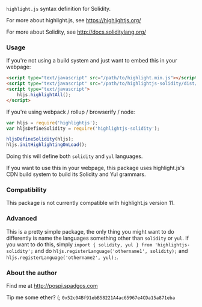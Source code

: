 `highlight.js` syntax definition for Solidity.

For more about highlight.js, see https://highlightjs.org/

For more about Solidity, see http://docs.soliditylang.org/

### Usage

If you're not using a build system and just want to embed this in your webpage:

```html
<script type="text/javascript" src="/path/to/highlight.min.js"></script>
<script type="text/javascript" src="/path/to/highlightjs-solidity/dist/solidity.min.js"></script>
<script type="text/javascript">
    hljs.highlightAll();
</script>
```

If you're using webpack / rollup / browserify / node:
   
```javascript
var hljs = require('highlightjs');
var hljsDefineSolidity = require('highlightjs-solidity');

hljsDefineSolidity(hljs);
hljs.initHighlightingOnLoad();
```

Doing this will define both `solidity` and `yul` languages.

If you want to use this in your webpage, this package uses highlight.js's CDN build system to build its Solidity and Yul grammars.

### Compatibility

This package is not currently compatible with highlight.js version 11.

### Advanced

This is a pretty simple package, the only thing you might want to do differently is name the languages something other than `solidity` or `yul`. If you want to do this, simply `import { solidity, yul } from 'highlightjs-solidity';` and do `hljs.registerLanguage('othername1', solidity);` and `hljs.registerLanguage('othername2', yul);`.

### About the author

Find me at http://pospi.spadgos.com

Tip me some ether? (; `0x52c04Bf91ebB58221A4ac65967e4CDa15a871eba`
